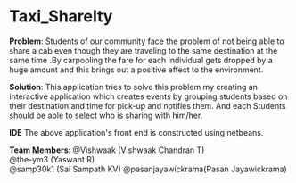 # Taxi_ShareIty

**Problem**:
Students of our community face the problem of not being able to share a cab even though they are traveling to the same destination at the same time .By carpooling the fare for each individual gets dropped by a huge amount and this brings out a positive effect to the environment. 

**Solution**:
This application tries to solve this problem my creating an interactive application which creates events by grouping students based on their destination and time for pick-up and notifies them.
And each Students should be able to select who is sharing with him/her.

**IDE**
The above application's front end is constructed using netbeans.

**Team Members**:
@Vishwaak (Vishwaak Chandran T)                                                                                                                                                     
@the-ym3 (Yaswant R)                                                                                                           
@samp30k1 (Sai Sampath KV)
@pasanjayawickrama(Pasan Jayawickrama)
